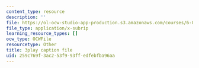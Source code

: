 ```yaml
---
content_type: resource
description: ''
file: https://ol-ocw-studio-app-production.s3.amazonaws.com/courses/6-0001-introduction-to-computer-science-and-programming-in-python-fall-2016/259c769f3ac253f993ffedfebfba96aa_4gPwo38MNss.vtt
file_type: application/x-subrip
learning_resource_types: []
ocw_type: OCWFile
resourcetype: Other
title: 3play caption file
uid: 259c769f-3ac2-53f9-93ff-edfebfba96aa
---
```


